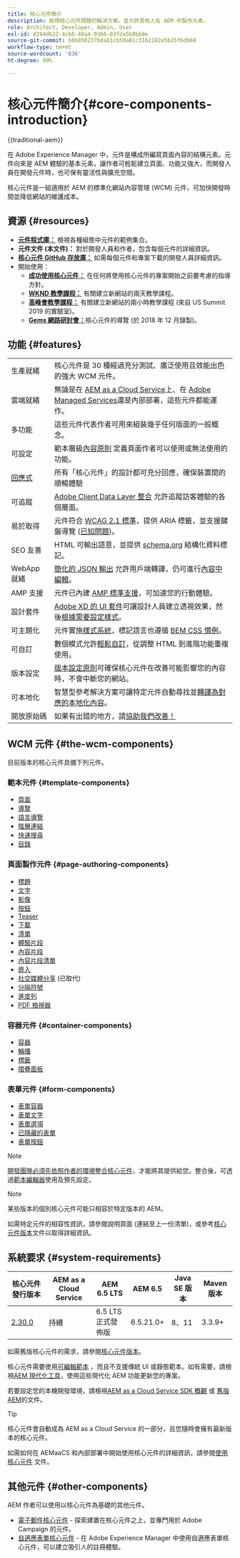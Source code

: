 ```yaml
---
title: 核心元件簡介
description: 取得核心元件問題的解決方案，並允許其他人在 AEM 中製作元素。
role: Architect, Developer, Admin, User
exl-id: d294db22-4cb0-48a4-9366-03fda5b8bb8e
source-git-commit: b6b850237bdab1cb59a81c3162182e5b25fbdb68
workflow-type: tm+mt
source-wordcount: '836'
ht-degree: 99%

---
```



# 核心元件簡介{#core-components-introduction}

{{traditional-aem}}

在 Adobe Experience Manager 中，元件是構成所編寫頁面內容的結構元素。元件向來是 AEM 體驗的基本元素，讓作者可輕鬆建立頁面、功能又強大，而開發人員在開發元件時，也可保有靈活性與擴充空間。

核心元件是一組適用於 AEM 的標準化網站內容管理 (WCM) 元件，可加快開發時間並降低網站的維護成本。

## 資源 {#resources}

* **[元件程式庫：](https://www.adobe.com/go/aem_cmp_library)** 檢視各種組態中元件的範例集合。
* **元件文件 (本文件)：** 對於開發人員和作者，包含每個元件的詳細資訊。
* **[核心元件 GitHub 存放庫：](https://github.com/adobe/aem-core-wcm-components)** 如需每個元件和專案下載的開發人員詳細資訊。
* 開始使用：
   * **[成功使用核心元件：](/help/developing/success.md)** 在任何將使用核心元件的專案開始之前要考慮的指導方針。
   * **[WKND 教學課程：](https://experienceleague.adobe.com/docs/experience-manager-learn/getting-started-wknd-tutorial-develop/overview.html)** 有關建立新網站的兩天教學課程。
   * **[高峰會教學課程：](https://expleague.azureedge.net/labs/L767/index.html)** 有關建立新網站的兩小時教學課程 (來自 US Summit 2019 的實驗室)。
   * **[Gems 網路研討會：](https://helpx.adobe.com/tw/experience-manager/kt/eseminars/gems/AEM-Core-Components.html)**&#x200B;核心元件的導覽 (於 2018 年 12 月錄製)。

## 功能 {#features}

|  |  |
|---|---|
| 生產就緒 | 核心元件是 30 種經過充分測試、廣泛使用且效能出色的強大 WCM 元件。 |
| 雲端就緒 | 無論是在 [AEM as a Cloud Service](https://experienceleague.adobe.com/docs/experience-manager-cloud-service/landing/home.html)上、在 [Adobe Managed Services](https://github.com/adobe/aem-project-archetype/tree/master/src/main/archetype/dispatcher.ams)還是內部部署，這些元件都能運作。 |
| 多功能 | 這些元件代表作者可用來組裝幾乎任何版面的一般概念。 |
| 可設定 | 範本層級[內容原則](https://experienceleague.adobe.com/docs/experience-manager-cloud-service/content/implementing/developing/full-stack/components-templates/templates.html#content-policies) 定義頁面作者可以使用或無法使用的功能。 |
| [回應式](responsive.md) | 所有「核心元件」的設計都可充分回應，確保裝置間的順暢體驗 |
| 可追蹤 | [Adobe Client Data Layer 整合](/help/developing/data-layer/overview.md) 允許追蹤訪客體驗的各個層面。 |
| 易於取得 | 元件符合 [WCAG 2.1 標準](https://www.w3.org/TR/WCAG21/)，提供 ARIA 標籤，並支援鍵盤導覽 ([已知問題](https://github.com/adobe/aem-core-wcm-components/issues?utf8=✓&q=is%3Aissue+is%3Aopen+accessibility+in%3Atitle))。 |
| SEO 友善 | HTML 可輸出語意，並提供 [schema.org](https://schema.org) 結構化資料標記。 |
| WebApp 就緒 | [簡化的 JSON 輸出](https://experienceleague.adobe.com/docs/experience-manager-learn/foundation/development/develop-sling-model-exporter.html) 允許用戶端轉譯，仍可進行[內容中編輯](https://experienceleague.adobe.com/docs/experience-manager-learn/sites/spa-editor/spa-editor-framework-feature-video-use.html)。 |
| AMP 支援 | 元件已內建 [AMP 標準支援](/help/developing/amp.md)，可加速您的行動體驗。 |
| 設計套件 | [Adobe XD 的 UI 套件](https://experienceleague.adobe.com/docs/experience-manager-learn/assets/AEM-CoreComponents-UI-Kit.xd)可讓設計人員建立透視效果，然後[根據需要設定樣式](https://github.com/adobe/aem-guides-wknd/releases/download/aem-guides-wknd-0.0.2/AEM_UI-kit-WKND.xd)。 |
| 可主題化 | 元件實施[樣式系統](https://experienceleague.adobe.com/docs/experience-manager-cloud-service/content/sites/authoring/features/style-system.html)，標記語言也遵循 [BEM CSS 慣例](https://getbem.com/)。 |
| 可自訂 | 數個模式允許[輕鬆自訂](developing/customizing.md)，從調整 HTML 到進階功能重複使用。 |
| 版本設定 |  [版本設定原則](https://github.com/adobe/aem-core-wcm-components/wiki/Versioning-policies)可確保核心元件在改善可能影響您的內容時，不會中斷您的網站。 |
| 可本地化 | 智慧型參考解決方案可讓特定元件自動尋找並[轉譯為對應的本地化內容](get-started/localization.md)。 |
| 開放原始碼 | 如果有出錯的地方，請[協助我們改善！](https://github.com/adobe/aem-core-wcm-components/blob/master/CONTRIBUTING.md) |


## WCM 元件 {#the-wcm-components}

目前版本的核心元件具備下列元件。

### 範本元件 {#template-components}

* [頁面](components/page.md)
* [導覽](components/navigation.md)
* [語言導覽](components/language-navigation.md)
* [階層連結](components/breadcrumb.md)
* [快速搜尋](components/quick-search.md)
* [目錄](components/tableofcontents.md)

### 頁面製作元件 {#page-authoring-components}

* [標題](components/title.md)
* [文字](components/text.md)
* [影像](components/image.md)
* [按鈕](components/button.md)
* [Teaser](components/teaser.md)
* [下載](components/download.md)
* [清單](components/list.md)
* [體驗片段](components/experience-fragment.md)
* [內容片段](components/content-fragment-component.md)
* [內容片段清單](components/content-fragment-list.md)
* [嵌入](components/embed.md)
* [社交媒體分享](components/sharing.md) (已取代)
* [分隔符號](components/separator.md)
* [進度列](components/progress-bar.md)
* [PDF 檢視器](components/pdf-viewer.md)

### 容器元件 {#container-components}

* [容器](components/container.md)
* [輪播](components/carousel.md)
* [標籤](components/tabs.md)
* [摺疊面板](components/accordion.md)

### 表單元件 {#form-components}

* [表單容器](components/forms/form-container.md)
* [表單文字](components/forms/form-text.md)
* [表單選項](components/forms/form-options.md)
* [已隱藏的表單](components/forms/form-hidden.md)
* [表單按鈕](components/forms/form-button.md)

>[!NOTE]
>
>[開發團隊必須先依照作者的環境整合核心元件](get-started/using.md)，才能將其提供給您。整合後，可透過[範本編輯器](https://experienceleague.adobe.com/docs/experience-manager-cloud-service/sites/authoring/features/templates.html)使用及預先設定。

>[!NOTE]
>
>某些版本的個別核心元件可能只相容於特定版本的 AEM。
>
>如需特定元件的相容性資訊，請參閱說明頁面 (連結至上一份清單)，或參考[核心元件版本](versions.md)文件以取得詳細資訊。

## 系統要求 {#system-requirements}

| 核心元件發行版本 | AEM as a Cloud Service | AEM 6.5 LTS | AEM 6.5 | Java SE 版本 | Maven 版本 |
|---|---|---|---|---|---|
| [2.30.0](https://github.com/adobe/aem-core-wcm-components/releases/tag/core.wcm.components.reactor-2.30.0) | 持續 | 6.5 LTS 正式發佈版 | 6.5.21.0+ | 8、11 | 3.3.9+ |

如需舊版核心元件的需求，請參閱[核心元件版本](versions.md)。

核心元件需要使用[可編輯範本](https://experienceleague.adobe.com/docs/experience-manager-learn/sites/page-authoring/template-editor-feature-video-use.html) ，而且不支援傳統 UI 或靜態範本。如有需要，請檢視[AEM 現代化工具](https://opensource.adobe.com/aem-modernize-tools/)，使用這些現代化 AEM 功能更新您的專案。

若要設定您的本機開發環境，請檢視[AEM as a Cloud Service SDK 概觀](https://experienceleague.adobe.com/docs/experience-manager-learn/cloud-service/local-development-environment-set-up/overview.html) 或 [舊版 AEM](https://experienceleague.adobe.com/docs/experience-manager-learn/foundation/development/set-up-a-local-aem-development-environment.html)的文件。

>[!TIP]
>
>核心元件會自動成為 AEM as a Cloud Service 的一部分，且您隨時會擁有最新版本的核心元件。
>
>如需如何在 AEMaaCS 和內部部署中開始使用核心元件的詳細資訊，請參閱[使用核心元件](/help/get-started/using.md) 文件。

## 其他元件 {#other-components}

AEM 作者可以使用以核心元件為基礎的其他元件。

* [電子郵件核心元件](/help/email/introduction.md) - 探索建置在核心元件之上，並專門用於 Adobe Campaign 的元件。
* [自適應表單核心元件](/help/adaptive-forms/introduction.md) - 在 Adobe Experience Manager 中使用自適應表單核心元件，可以建立吸引人的註冊體驗。
